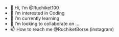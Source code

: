 - 👋 Hi, I’m @Ruchiket100
- 👀 I’m interested in Coding
- 🌱 I’m currently learning 
- 💞️ I’m looking to collaborate on ...
- 📫 How to reach me @RuchiketBorse (instagram)

